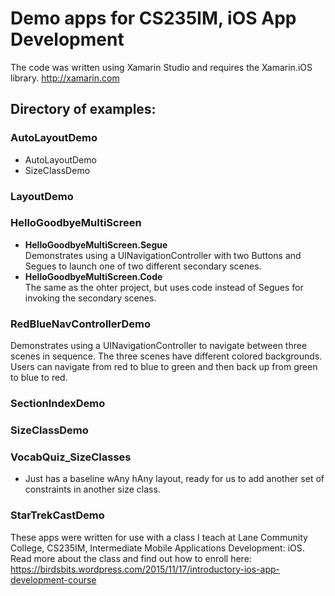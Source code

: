# Demo apps for CS235IM, iOS App Development

The code was written using Xamarin Studio and requires the Xamarin.iOS library.  http://xamarin.com

## Directory of examples:
### AutoLayoutDemo
- AutoLayoutDemo
- SizeClassDemo

### LayoutDemo

### HelloGoodbyeMultiScreen
- **HelloGoodbyeMultiScreen.Segue**  
Demonstrates using a UINavigationController with two Buttons and Segues to launch one of two different secondary scenes.
- **HelloGoodbyeMultiScreen.Code**  
The same as the ohter project, but uses code instead of Segues for invoking the secondary scenes.

### RedBlueNavControllerDemo
Demonstrates using a UINavigationController to navigate between three scenes in sequence. The three scenes have different colored backgrounds. Users can navigate from red to blue to green and then back up from green to blue to red.

### SectionIndexDemo

### SizeClassDemo

### VocabQuiz_SizeClasses
- Just has a baseline wAny hAny layout, ready for us to add another set of constraints in another size class.

### StarTrekCastDemo


These apps were written for use with a class I teach at Lane Community College,
CS235IM, Intermediate Mobile Applications Development: iOS.
Read more about the class and find out how to enroll here:
https://birdsbits.wordpress.com/2015/11/17/introductory-ios-app-development-course
